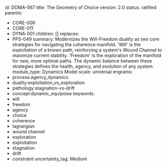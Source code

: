 id: DOMA-067
title: The Geometry of Choice
version: 2.0
status: ratified
parents:
- CORE-006
- CORE-011
- DYNA-001
children: []
replaces:
- PPS-049
summary: Modernizes the Will-Freedom duality as two core strategies for navigating
  the coherence manifold. 'Will' is the exploitation of a known path, reinforcing
  a system's Wound Channel to maximize current stability. 'Freedom' is the exploration
  of the manifold for new, more optimal paths. The dynamic balance between these strategies
  defines the health, agency, and evolution of any system.
module_type: Dynamics Model
scale: universal
engrams:
- process:agency_dynamics
- duality:exploitation_vs_exploration
- pathology:stagnation-vs-drift
- concept:dynamic_equipoise
keywords:
- will
- freedom
- agency
- choice
- coherence
- lagrangian
- wound channel
- exploration
- exploitation
- stagnation
- drift
- constraint
uncertainty_tag: Medium